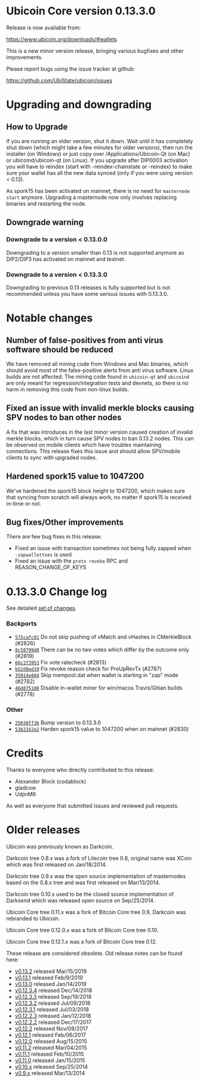 Ubicoin Core version 0.13.3.0
==========================

Release is now available from:

  <https://www.ubicoin.org/downloads/#wallets>

This is a new minor version release, bringing various bugfixes and other improvements.

Please report bugs using the issue tracker at github:

  <https://github.com/UbiState/ubicoin/issues>


Upgrading and downgrading
=========================

How to Upgrade
--------------

If you are running an older version, shut it down. Wait until it has completely
shut down (which might take a few minutes for older versions), then run the
installer (on Windows) or just copy over /Applications/Ubicoin-Qt (on Mac) or
ubicoind/ubicoin-qt (on Linux). If you upgrade after DIP0003 activation you will
have to reindex (start with -reindex-chainstate or -reindex) to make sure
your wallet has all the new data synced (only if you were using version < 0.13).

As spork15 has been activated on mainnet, there is no need for `masternode start`
anymore. Upgrading a masternode now only involves replacing binaries and restarting
the node.

Downgrade warning
-----------------

### Downgrade to a version < 0.13.0.0

Downgrading to a version smaller than 0.13 is not supported anymore as DIP2/DIP3 has activated
on mainnet and testnet.

### Downgrade to a version < 0.13.3.0

Downgrading to previous 0.13 releases is fully supported but is not recommended unless you have some serious issues with 0.13.3.0.

Notable changes
===============

Number of false-positives from anti virus software should be reduced
--------------------------------------------------------------------
We have removed all mining code from Windows and Mac binaries, which should avoid most of the false-positive alerts
from anti virus software. Linux builds are not affected. The mining code found in `ubicoin-qt` and `ubicoind` are only meant
for regression/integration tests and devnets, so there is no harm in removing this code from non-linux builds.

Fixed an issue with invalid merkle blocks causing SPV nodes to ban other nodes
------------------------------------------------------------------------------
A fix that was introduces in the last minor version caused creation of invalid merkle blocks, which in turn cause SPV
nodes to ban 0.13.2 nodes. This can be observed on mobile clients which have troubles maintaining connections. This
release fixes this issue and should allow SPV/mobile clients to sync with upgraded nodes.

Hardened spork15 value to 1047200
---------------------------------
We've hardened the spork15 block height to 1047200, which makes sure that syncing from scratch will always work, no
matter if spork15 is received in-time or not.

Bug fixes/Other improvements
----------------------------
There are few bug fixes in this release:
- Fixed an issue with transaction sometimes not being fully zapped when `-zapwallettxes` is used
- Fixed an issue with the `protx revoke` RPC and REASON_CHANGE_OF_KEYS

 0.13.3.0 Change log
===================

See detailed [set of changes](https://github.com/UbiState/ubicoin/compare/v0.13.2.0...UbiState:v0.13.3.0).

### Backports

- [`575cafc01`](https://github.com/UbiState/ubicoin/commit/575cafc01) Do not skip pushing of vMatch and vHashes in CMerkleBlock (#2826)
- [`8c58799d8`](https://github.com/UbiState/ubicoin/commit/8c58799d8) There can be no two votes which differ by the outcome only (#2819)
- [`66c2f3953`](https://github.com/UbiState/ubicoin/commit/66c2f3953) Fix vote ratecheck (#2813)
- [`b52d0ad19`](https://github.com/UbiState/ubicoin/commit/b52d0ad19) Fix revoke reason check for ProUpRevTx (#2787)
- [`35914e084`](https://github.com/UbiState/ubicoin/commit/35914e084) Skip mempool.dat when wallet is starting in "zap" mode (#2782)
- [`46d875100`](https://github.com/UbiState/ubicoin/commit/46d875100) Disable in-wallet miner for win/macos Travis/Gitian builds (#2778)

### Other

- [`25038ff36`](https://github.com/UbiState/ubicoin/commit/25038ff36) Bump version to 0.13.3.0
- [`53b2162e2`](https://github.com/UbiState/ubicoin/commit/53b2162e2) Harden spork15 value to 1047200 when on mainnet (#2830)

Credits
=======

Thanks to everyone who directly contributed to this release:

- Alexander Block (codablock)
- gladcow
- UdjinM6

As well as everyone that submitted issues and reviewed pull requests.

Older releases
==============

Ubicoin was previously known as Darkcoin.

Darkcoin tree 0.8.x was a fork of Litecoin tree 0.8, original name was XCoin
which was first released on Jan/18/2014.

Darkcoin tree 0.9.x was the open source implementation of masternodes based on
the 0.8.x tree and was first released on Mar/13/2014.

Darkcoin tree 0.10.x used to be the closed source implementation of Darksend
which was released open source on Sep/25/2014.

Ubicoin Core tree 0.11.x was a fork of Bitcoin Core tree 0.9,
Darkcoin was rebranded to Ubicoin.

Ubicoin Core tree 0.12.0.x was a fork of Bitcoin Core tree 0.10.

Ubicoin Core tree 0.12.1.x was a fork of Bitcoin Core tree 0.12.

These release are considered obsolete. Old release notes can be found here:

- [v0.13.2](https://github.com/UbiState/ubicoin/blob/master/doc/release-notes/ubicoin/release-notes-0.13.2.md) released Mar/15/2019
- [v0.13.1](https://github.com/UbiState/ubicoin/blob/master/doc/release-notes/ubicoin/release-notes-0.13.1.md) released Feb/9/2019
- [v0.13.0](https://github.com/UbiState/ubicoin/blob/master/doc/release-notes/ubicoin/release-notes-0.13.0.md) released Jan/14/2019
- [v0.12.3.4](https://github.com/UbiState/ubicoin/blob/master/doc/release-notes/ubicoin/release-notes-0.12.3.4.md) released Dec/14/2018
- [v0.12.3.3](https://github.com/UbiState/ubicoin/blob/master/doc/release-notes/ubicoin/release-notes-0.12.3.3.md) released Sep/19/2018
- [v0.12.3.2](https://github.com/UbiState/ubicoin/blob/master/doc/release-notes/ubicoin/release-notes-0.12.3.2.md) released Jul/09/2018
- [v0.12.3.1](https://github.com/UbiState/ubicoin/blob/master/doc/release-notes/ubicoin/release-notes-0.12.3.1.md) released Jul/03/2018
- [v0.12.2.3](https://github.com/UbiState/ubicoin/blob/master/doc/release-notes/ubicoin/release-notes-0.12.2.3.md) released Jan/12/2018
- [v0.12.2.2](https://github.com/UbiState/ubicoin/blob/master/doc/release-notes/ubicoin/release-notes-0.12.2.2.md) released Dec/17/2017
- [v0.12.2](https://github.com/UbiState/ubicoin/blob/master/doc/release-notes/ubicoin/release-notes-0.12.2.md) released Nov/08/2017
- [v0.12.1](https://github.com/UbiState/ubicoin/blob/master/doc/release-notes/ubicoin/release-notes-0.12.1.md) released Feb/06/2017
- [v0.12.0](https://github.com/UbiState/ubicoin/blob/master/doc/release-notes/ubicoin/release-notes-0.12.0.md) released Aug/15/2015
- [v0.11.2](https://github.com/UbiState/ubicoin/blob/master/doc/release-notes/ubicoin/release-notes-0.11.2.md) released Mar/04/2015
- [v0.11.1](https://github.com/UbiState/ubicoin/blob/master/doc/release-notes/ubicoin/release-notes-0.11.1.md) released Feb/10/2015
- [v0.11.0](https://github.com/UbiState/ubicoin/blob/master/doc/release-notes/ubicoin/release-notes-0.11.0.md) released Jan/15/2015
- [v0.10.x](https://github.com/UbiState/ubicoin/blob/master/doc/release-notes/ubicoin/release-notes-0.10.0.md) released Sep/25/2014
- [v0.9.x](https://github.com/UbiState/ubicoin/blob/master/doc/release-notes/ubicoin/release-notes-0.9.0.md) released Mar/13/2014

